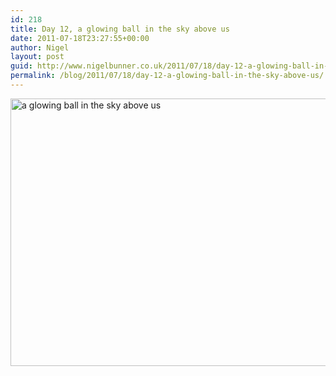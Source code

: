 ```yaml
---
id: 218
title: Day 12, a glowing ball in the sky above us
date: 2011-07-18T23:27:55+00:00
author: Nigel
layout: post
guid: http://www.nigelbunner.co.uk/2011/07/18/day-12-a-glowing-ball-in-the-sky-above-us/
permalink: /blog/2011/07/18/day-12-a-glowing-ball-in-the-sky-above-us/
---
```

[<img src="http://farm7.static.flickr.com/6139/5951847533_576197f701_z.jpg" width="640" height="428" alt="a glowing ball in the sky above us" />](http://www.flickr.com/photos/icklephotos/5951847533/ "a glowing ball in the sky above us by icle fotos, on Flickr")